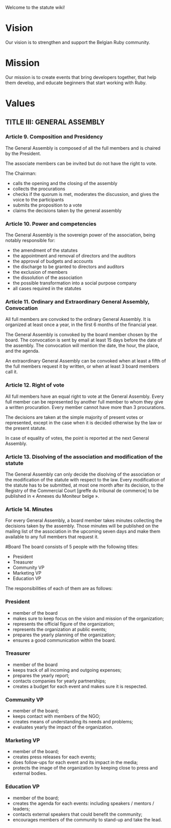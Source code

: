 Welcome to the statute wiki!

# Vision
Our vision is to strengthen and support the Belgian Ruby community.

# Mission
Our mission is to create events that bring developers together, that help them develop, and educate beginners that start working with Ruby.

# Values

## TITLE III: GENERAL ASSEMBLY

### Article 9. Composition and Presidency

The General Assembly is composed of all the full members and is chaired by the President.

The associate members can be invited but do not have the right to vote.

The Chairman:

* calls the opening and the closing of the assembly
* collects the procurations
* checks if the quorum is met, moderates the discussion, and gives the voice to the participants
* submits the proposition to a vote
* claims the decisions taken by the general assembly

### Article 10. Power and competencies

The General Assembly is the sovereign power of the association, being notably responsible for:
* the amendment of the statutes
* the appointment and removal of directors and the auditors
* the approval of budgets and accounts
* the discharge to be granted to directors and auditors
* the exclusion of members
* the dissolution of the association
* the possible transformation into a social purpose company
* all cases required in the statutes

### Article 11. Ordinary and Extraordinary General Assembly, Convocation

All full members are convoked to the ordinary General Assembly. It is organized
at least once a year, in the first 6 months of the financial year.

The General Assembly is convoked by the board member chosen by the board. The
convocation is sent by email at least 15 days before the date of the assembly.
The convocation will mention the date, the hour, the place, and the agenda.

An extraordinary General Assembly can be convoked when at least a fifth of the
full members request it by written, or when at least 3 board members call it.

### Article 12. Right of vote

All full members have an equal right to vote at the General Assembly. Every
full member can be represented by another full member to whom they give a
written procuration. Every member cannot have more than 3 procurations.

The decisions are taken at the simple majority of present votes or represented,
except in the case when it is decided otherwise by the law or the present
statute.

In case of equality of votes, the point is reported at the next General
Assembly.

### Article 13. Disolving of the association and modification of the statute

The General Assembly can only decide the disolving of the association or the
modification of the statute with respect to the law. Every modification of the
statute has to be submitted, at most one month after its decision, to the Registry of the Commercial Court
[greffe du tribunal de commerce] to be published in « Annexes du Moniteur belge
».

### Article 14. Minutes

For every General Assembly, a board member takes minutes
collecting the decisions taken by the assembly. Those minutes will be published
on the mailing list of the association in the upcoming seven days and make them available
to any full members that request it.

#Board
The board consists of 5 people with the following titles:
* President
* Treasurer
* Community VP
* Marketing VP
* Education VP

The responsibilities of each of them are as follows:
### President
* member of the board
* makes sure to keep focus on the vision and mission of the organization;
* represents the official figure of the organization;
* represents the organization at public events;
* prepares the yearly planning of the organization;
* ensures a good communication within the board.

### Treasurer
* member of the board
* keeps track of all incoming and outgoing expenses;
* prepares the yearly report;
* contacts companies for yearly partnerships;
* creates a budget for each event and makes sure it is respected.

### Community VP
* member of the board;
* keeps contact with members of the NGO;
* creates means of understanding its needs and problems;
* evaluates yearly the impact of the organization.

### Marketing VP
* member of the board;
* creates press releases for each events;
* does follow-ups for each event and its impact in the media;
* protects the image of the organization by keeping close to press and external bodies.

### Education VP
* member of the board;
* creates the agenda for each events: including speakers / mentors / leaders;
* contacts external speakers that could benefit the community;
* encourages members of the community to stand-up and take the lead.
